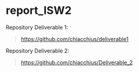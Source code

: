 # report_ISW2

Repository Deliverable 1:
> https://github.com/chiacchius/deliverable1

Repository Deliverable 2:
> https://github.com/chiacchius/Deliverable_2